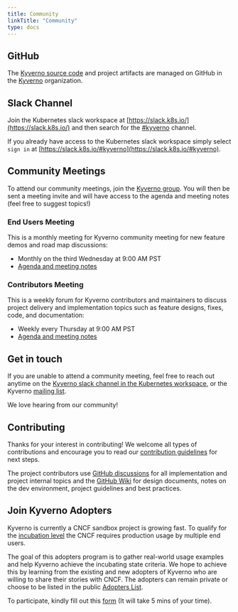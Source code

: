 ```yaml
---
title: Community
linkTitle: "Community"
type: docs
---
```


## GitHub

The [Kyverno source code](https://github.com/kyverno/kyverno/) and project artifacts are managed on GitHub in the [Kyverno](https://github.com/kyverno) organization.

## Slack Channel

Join the Kubernetes slack workspace at [https://slack.k8s.io/](https://slack.k8s.io/) and then search for the [#kyverno](https://slack.k8s.io/#kyverno) channel.

If you already have access to the Kubernetes slack workspace simply select `sign in` at [https://slack.k8s.io/#kyverno](https://slack.k8s.io/#kyverno).

## Community Meetings

To attend our community meetings, join the [Kyverno group](https://groups.google.com/g/kyverno). You will then be sent a meeting invite and will have access to the agenda and meeting notes (feel free to suggest topics!)

### End Users Meeting

This is a monthly meeting for Kyverno community meeting for new feature demos and road map discussions:

* Monthly on the third Wednesday at 9:00 AM PST
* [Agenda and meeting notes](https://docs.google.com/document/d/10Hu1qTip1KShi8Lf_v9C5UVQtp7vz_WL3WVxltTvdAc/edit#)

### Contributors Meeting

This is a weekly forum for Kyverno contributors and maintainers to discuss project delivery and implementation topics such as feature designs, fixes, code, and documentation:

* Weekly every Thursday at 9:00 AM PST
* [Agenda and meeting notes](https://docs.google.com/document/d/1kFd4fpAoHS56mRHr73AZp9wknk1Ehy_hTB_KA7gJuy0/)

## Get in touch

If you are unable to attend a community meeting, feel free to reach out anytime on the [Kyverno slack channel in the Kubernetes workspace](https://slack.k8s.io/#kyverno), or the Kyverno [mailing list](https://groups.google.com/g/kyverno).

We love hearing from our community!

## Contributing

Thanks for your interest in contributing!  We welcome all types of contributions and encourage you to read our [contribution guidelines](https://github.com/kyverno/kyverno/blob/main/CONTRIBUTING.md) for next steps.

The project contributors use [GitHub discussions](https://github.com/kyverno/kyverno/discussions) for all implementation and project internal topics and the [GitHub Wiki](https://github.com/kyverno/kyverno/wiki) for design documents, notes on the dev environment, project guidelines and best practices.

## Join Kyverno Adopters

Kyverno is currently a CNCF sandbox project is growing fast. To qualify for the [incubation level](https://github.com/cncf/toc/blob/main/process/graduation_criteria.adoc) the CNCF requires production usage by multiple end users.

The goal of this adopters program is to gather real-world usage examples and help Kyverno achieve the incubating state criteria. We hope to achieve this by learning from the existing and new adopters of Kyverno who are willing to share their stories with CNCF. The adopters can remain private or choose to be listed in the public [Adopters List](https://github.com/kyverno/kyverno/blob/main/ADOPTERS.md).

To participate, kindly fill out this [form](https://docs.google.com/forms/d/e/1FAIpQLSeMJxbK6eQ-MpsbaXZ3GKp8NEz9F932keL2pwznI1JIfi7Iqw/viewform) (It will take 5 mins of your time).